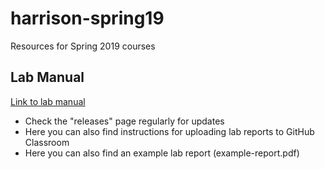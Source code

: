 # harrison-spring19
Resources for Spring 2019 courses

## Lab Manual
[Link to lab manual](https://github.com/naharrison/physics1-2_lab-manual)
* Check the "releases" page regularly for updates
* Here you can also find instructions for uploading lab reports to GitHub Classroom
* Here you can also find an example lab report (example-report.pdf)
